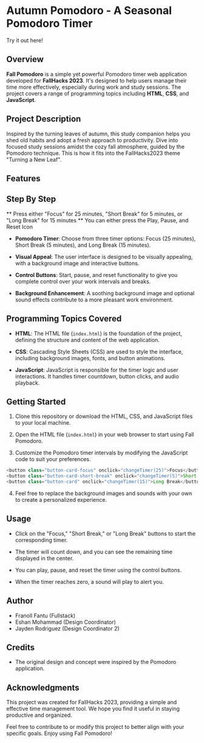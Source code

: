 # Autumn Pomodoro - A Seasonal Pomodoro Timer

Try it out here!

## Overview

**Fall Pomodoro** is a simple yet powerful Pomodoro timer web application developed for **FallHacks 2023**. It's designed to help users manage their time more effectively, especially during work and study sessions. The project covers a range of programming topics including **HTML**, **CSS**, and **JavaScript**.

## Project Description

Inspired by the turning leaves of autumn, this study companion helps you shed old habits and adopt a fresh approach to productivity. Dive into focused study sessions amidst the cozy fall atmosphere, guided by the Pomodoro technique. This is how it fits into the FallHacks2023 theme "Turning a New Leaf".

## Features

## Step By Step

** Press either "Focus" for 25 minutes, "Short Break" for 5 minutes, or "Long Break" for 15 minutes
** You can either press the Play, Pause, and Reset Icon

- **Pomodoro Timer**: Choose from three timer options: Focus (25 minutes), Short Break (5 minutes), and Long Break (15 minutes).

- **Visual Appeal**: The user interface is designed to be visually appealing, with a background image and interactive buttons.

- **Control Buttons**: Start, pause, and reset functionality to give you complete control over your work intervals and breaks.

- **Background Enhancement**: A soothing background image and optional sound effects contribute to a more pleasant work environment.

## Programming Topics Covered

- **HTML**: The HTML file (`index.html`) is the foundation of the project, defining the structure and content of the web application.

- **CSS**: Cascading Style Sheets (CSS) are used to style the interface, including background images, fonts, and button animations.

- **JavaScript**: JavaScript is responsible for the timer logic and user interactions. It handles timer countdown, button clicks, and audio playback.

## Getting Started

1. Clone this repository or download the HTML, CSS, and JavaScript files to your local machine.

2. Open the HTML file (`index.html`) in your web browser to start using Fall Pomodoro.

3. Customize the Pomodoro timer intervals by modifying the JavaScript code to suit your preferences.

```java
<button class="button-card-focus" onclick="changeTimer(25)">Focus</button>
<button class="button-card-short-break" onclick="changeTimer(5)">Short Break</button>
<button class="button-card" onclick="changeTimer(15)">Long Break</button>
```

4. Feel free to replace the background images and sounds with your own to create a personalized experience.

## Usage

- Click on the "Focus," "Short Break," or "Long Break" buttons to start the corresponding timer.

- The timer will count down, and you can see the remaining time displayed in the center.

- You can play, pause, and reset the timer using the control buttons.

- When the timer reaches zero, a sound will play to alert you.

## Author

- Franoll Fantu (Fullstack)
- Eshan Mohammad (Design Coordinator)
- Jayden Rodriguez (Design Coordinator 2)

## Credits

- The original design and concept were inspired by the Pomodoro application.

## Acknowledgments

This project was created for FallHacks 2023, providing a simple and effective time management tool. We hope you find it useful in staying productive and organized.

Feel free to contribute to or modify this project to better align with your specific goals. Enjoy using Fall Pomodoro!
